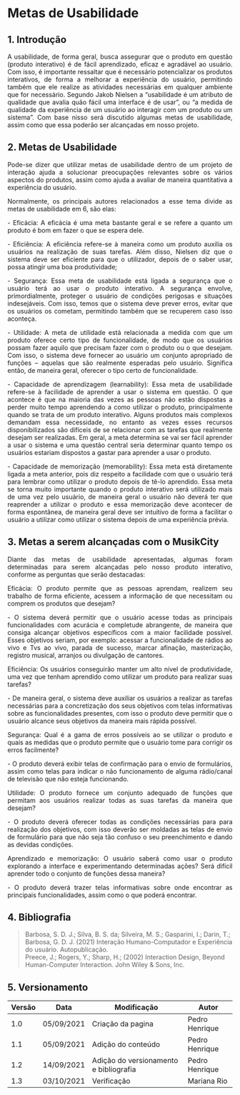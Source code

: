 # Metas de Usabilidade 

## 1. Introdução

<p style="text-align: justify">
A usabilidade, de forma geral, busca assegurar que o produto em questão (produto interativo) é de fácil aprendizado, eficaz e agradável ao usuário. Com isso, é importante ressaltar que é necessário potencializar os produtos interativos, de forma a melhorar a experiência do usuário, permitindo também que ele realize as atividades necessárias em qualquer ambiente que for necessário.  Segundo Jakob Nielsen a “usabilidade é um atributo de qualidade que avalia quão fácil uma interface é de usar”, ou “a medida de qualidade da experiência de um usuário ao interagir com um produto ou um sistema”. Com base nisso será discutido algumas metas de usabilidade, assim como que essa poderão ser alcançadas em nosso projeto.
</p>

## 2. Metas de Usabilidade

<p style="text-align: justify">
Pode-se dizer que utilizar metas de usabilidade dentro de um projeto de interação ajuda a solucionar preocupações relevantes sobre os vários aspectos do produtos, assim como ajuda a avaliar de maneira quantitativa a experiência do usuário.
</p>

<p style="text-align: justify">
Normalmente, os principais autores relacionados a esse tema divide as metas de usabilidade em 6, são elas:
</p>
<p style="text-align: justify"> 
- Eficácia: A eficácia é uma meta bastante geral e se refere a quanto um produto é bom em fazer o que se espera dele. 
</p>
<p style="text-align: justify">
- Eficiência: A eficiência refere-se à maneira como um produto auxilia os usuários na realização de suas tarefas. Além disso, Nielsen diz que o sistema deve ser eficiente para que o utilizador, depois de o saber usar, possa atingir uma boa produtividade;
</p>
<p style="text-align: justify">
- Segurança: Essa meta de usabilidade está ligada a segurança que o usuário terá ao usar o produto interativo. A segurança envolve, primordialmente, proteger o usuário de condições perigosas e situações indesejáveis. Com isso, temos que o sistema deve prever erros, evitar que os usuários os cometam, permitindo também que se recuperem caso isso aconteça. 
</p>
<p style="text-align: justify">
- Utilidade: A meta de utilidade está relacionada a medida com que um produto oferece certo tipo de funcionalidade, de modo que os usuários possam fazer aquilo que precisam fazer com o produto ou o que desejam. Com isso, o sistema deve fornecer ao usuário um conjunto apropriado de funções – aquelas que são realmente esperadas pelo usuário. Significa então, de maneira geral, oferecer o tipo certo de funcionalidade.</p>
<p style="text-align: justify">
- Capacidade de aprendizagem (learnability): Essa meta de usabilidade refere-se à facilidade de aprender a usar o sistema em questão. O que acontece é que na maioria das vezes as pessoas não estão dispostas a perder muito tempo aprendendo a como utilizar o produto, principalmente quando se trata de um produto interativo. Alguns produtos mais complexos demandam essa necessidade, no entanto as vezes esses recursos disponibilizados são difíceis de se relacionar com as tarefas que realmente desejam ser realizadas. Em geral, a meta determina se vai ser fácil aprender a usar o sistema e uma questão central seria determinar quanto tempo os usuários estariam dispostos a gastar para aprender a usar o produto.
</p>
<p style="text-align: justify">
- Capacidade de memorização (memorability): Essa meta está diretamente ligada a meta anterior, pois diz respeito a facilidade com que o usuário terá para lembrar como utilizar o produto depois de tê-lo aprendido. Essa meta se torna muito importante quando o produto interativo será utilizado mais de uma vez pelo usuário, de maneira geral o usuário não deverá ter que reaprender a utilizar o produto e essa memorização deve acontecer de forma espontânea, de maneira geral deve ser intuitivo de forma a facilitar o usuário a utilizar como utilizar o sistema depois de uma experiência prévia.
</p>

## 3. Metas a serem alcançadas com o MusikCity

<p style="text-align: justify">
Diante das metas de usabilidade apresentadas, algumas foram determinadas para serem alcançadas pelo nosso produto interativo, conforme as perguntas que serão destacadas:
</p>

<p style="text-align: justify">
Eficácia:  O produto permite que as pessoas aprendam, realizem seu trabalho de forma eficiente, acessem a informação de que necessitam ou comprem os produtos que desejam?
</p>
<p style="text-align: justify">
- O sistema deverá permitir que o usuário acesse todas as principais funcionalidades com acurácia e completude abrangente, de maneira que consiga alcançar objetivos específicos com a maior facilidade possível. Esses objetivos seriam, por exemplo: acessar a funcionalidade de rádios ao vivo e Tvs ao vivo, parada de sucesso, marcar afinação, masterização, registro musical, arranjos ou divulgação de cantores.
</p>
<p style="text-align: justify">
Eficiência: Os usuários conseguirão manter um alto nível de produtividade, uma vez que tenham aprendido como utilizar um produto para realizar suas tarefas?
</p>
<p style="text-align: justify">
- De maneira geral, o sistema deve auxiliar os usuários a realizar as tarefas necessárias para a concretização dos seus objetivos com telas informativas sobre as funcionalidades presentes, com isso o produto deve permitir que o usuário alcance seus objetivos da maneira mais rápida possível.
</p>
<p style="text-align: justify">
Segurança: Qual é a gama de erros possíveis ao se utilizar o produto e quais as medidas que o produto permite que o usuário tome para corrigir os erros facilmente?
</p>
<p style="text-align: justify">
- O produto deverá exibir telas de confirmação para o envio de formulários, assim como telas para indicar o não funcionamento de alguma rádio/canal de televisão que não esteja funcionando.
</p>
<p style="text-align: justify">
Utilidade: O produto fornece um conjunto adequado de funções que permitam aos usuários realizar todas as suas tarefas da maneira que desejam?
</p>
<p style="text-align: justify">
- O produto deverá oferecer todas as condições necessárias para para realização dos objetivos, com isso deverão ser moldadas as telas de envio de formulário para que não seja tão confuso o seu preenchimento e dando as devidas condições.
</p>
<p style="text-align: justify">
Aprendizado e memorização: O usuário saberá como usar o produto explorando a interface e experimentando determinadas ações? Será difícil aprender todo o conjunto de funções dessa maneira?
</p>
<p style="text-align: justify">
- O produto deverá trazer telas informativas sobre onde encontrar as principais funcionalidades, assim como o que poderá encontrar.
</p>

## 4. Bibliografia

>Barbosa, S. D. J.; Silva, B. S. da; Silveira, M. S.; Gasparini, I.; Darin, T.; Barbosa, G. D. J. (2021) Interação Humano-Computador e Experiência do usuário. Autopublicação.<br>
> Preece, J.; Rogers, Y.; Sharp, H.; (2002) Interaction Design, Beyond Human-Computer Interaction. John Wiley & Sons, Inc.

## 5. Versionamento
Versão|Data      |Modificação        |Autor
------|----------|-------------------|---------------
1.0   |05/09/2021|Criação da pagina  | Pedro Henrique
1.1   |05/09/2021|Adição do conteúdo | Pedro Henrique
1.2   |14/09/2021|Adição do versionamento e bibliografia| Pedro Henrique
1.3   |03/10/2021|Verificação        |Mariana Rio
